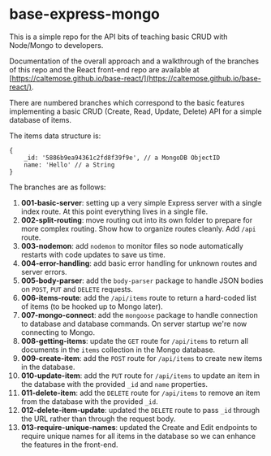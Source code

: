 # base-express-mongo

This is a simple repo for the API bits of teaching basic CRUD with Node/Mongo to developers.

Documentation of the overall approach and a walkthrough of the branches of this repo and the React front-end repo are available at [https://caltemose.github.io/base-react/](https://caltemose.github.io/base-react/).

There are numbered branches which correspond to the basic features implementing a basic CRUD (Create, Read, Update, Delete) API for a simple database of items.

The items data structure is:

```
{
    _id: '5886b9ea94361c2fd8f39f9e', // a MongoDB ObjectID
    name: 'Hello' // a String
}
```

The branches are as follows:

1. **001-basic-server**: setting up a very simple Express server with a single index route. At this point everything lives in a single file.
2. **002-split-routing**: move routing out into its own folder to prepare for more complex routing. Show how to organize routes cleanly. Add `/api` route.
3. **003-nodemon**: add `nodemon` to monitor files so node automatically restarts with code updates to save us time.
4. **004-error-handling**: add basic error handling for unknown routes and server errors.
5. **005-body-parser**: add the `body-parser` package to handle JSON bodies on `POST`, `PUT` and `DELETE` requests.
6. **006-items-route**: add the `/api/items` route to return a hard-coded list of items (to be hooked up to Mongo later).
7. **007-mongo-connect**: add the `mongoose` package to handle connection to database and database commands. On server startup we're now connecting to Mongo.
8. **008-getting-items**: update the `GET` route for `/api/items` to return all documents in the `items` collection in the Mongo database.
9. **009-create-item**: add the `POST` route for `/api/items` to create new items in the database.
10. **010-update-item**: add the `PUT` route for `/api/items` to update an item in the database with the provided `_id` and `name` properties.
11. **011-delete-item**: add the `DELETE` route for `/api/items` to remove an item from the database with the provided `_id`.
12. **012-delete-item-update**: updated the `DELETE` route to pass `_id` through the URL rather than through the request body.
13. **013-require-unique-names**: updated the Create and Edit endpoints to require unique names for all items in the database so we can enhance the features in the front-end.
